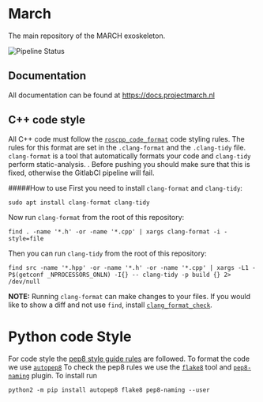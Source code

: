 # March
The main repository of the MARCH exoskeleton.

![Pipeline Status](https://gitlab.com/project-march/march/badges/main/pipeline.svg)

## Documentation

All documentation can be found at https://docs.projectmarch.nl

## C++ code style
All C++ code must follow the [`roscpp_code_format`](https://github.com/davetcoleman/roscpp_code_format)
code styling rules. The rules for this format are set in the `.clang-format` and the `.clang-tidy` file.
`clang-format` is a tool that automatically formats your code and `clang-tidy` perform static-analysis.
. 
Before pushing you should make sure that this is fixed, otherwise the
GitlabCI pipeline will fail. 

#####How to use
First you need to install `clang-format` and `clang-tidy`:
```
sudo apt install clang-format clang-tidy
```

Now run `clang-format` from the root of this repository:
```
find . -name '*.h' -or -name '*.cpp' | xargs clang-format -i -style=file
```

Then you can run `clang-tidy` from the root of this repository:
```
find src -name '*.hpp' -or -name '*.h' -or -name '*.cpp' | xargs -L1 -P$(getconf _NPROCESSORS_ONLN) -I{} -- clang-tidy -p build {} 2> /dev/null
```


**NOTE:** Running `clang-format` can make changes to your files.
If you would like to show a diff and not use `find`, install
[`clang_format_check`](https://github.com/cloderic/clang_format_check).


# Python code Style
For code style the [pep8 style guide rules](https://www.python.org/dev/peps/pep-0008/) are followed.
To format the code we use [`autopep8`](https://pypi.org/project/autopep8/)
To check the pep8 rules we use the [`flake8`](https://pypi.org/project/flake8/) tool and [`pep8-naming`](https://pypi.org/project/pep8-naming/) plugin.
To install run

    python2 -m pip install autopep8 flake8 pep8-naming --user
    
